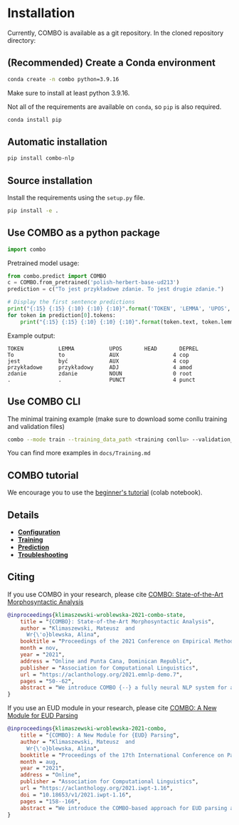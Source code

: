 # Installation

Currently, COMBO is available as a git repository. In the cloned repository directory:

## (Recommended) Create a Conda environment

```bash
conda create -n combo python=3.9.16
```

Make sure to install at least python 3.9.16.

Not all of the requirements are available on `conda`, so `pip` is also required.

```bash
conda install pip
```

## Automatic installation

```bash
pip install combo-nlp
```

## Source installation

Install the requirements using the `setup.py` file.

```bash
pip install -e .
```

## Use COMBO as a python package

```python
import combo
```

Pretrained model usage:

```python
from combo.predict import COMBO
c = COMBO.from_pretrained('polish-herbert-base-ud213')
prediction = c("To jest przykładowe zdanie. To jest drugie zdanie.")

# Display the first sentence predictions
print("{:15} {:15} {:10} {:10} {:10}".format('TOKEN', 'LEMMA', 'UPOS', 'HEAD', 'DEPREL'))
for token in prediction[0].tokens:
    print("{:15} {:15} {:10} {:10} {:10}".format(token.text, token.lemma, token.upostag, token.head, token.deprel))
```

Example output:
```
TOKEN           LEMMA           UPOS       HEAD       DEPREL
To              to              AUX                 4 cop       
jest            być             AUX                 4 cop       
przykładowe     przykładowy     ADJ                 4 amod      
zdanie          zdanie          NOUN                0 root      
.               .               PUNCT               4 punct  
```

## Use COMBO CLI

The minimal training example (make sure to download some conllu training and validation files)

```bash
combo --mode train --training_data_path <training conllu> --validation_data_path <validation conllu>
```

You can find more examples in ```docs/Training.md```

## COMBO tutorial

We encourage you to use the [beginner's tutorial](https://colab.research.google.com/drive/1-yYwOb9uOTygGhHdaJK_LKedHf_RnvYa) (colab notebook).

## Details

- [**Configuration**](docs/Configuration.md)
- [**Training**](docs/Training.md)
- [**Prediction**](docs/Prediction.md)
- [**Troubleshooting**](docs/Troubleshooting.md)

## Citing

If you use COMBO in your research, please cite [COMBO: State-of-the-Art Morphosyntactic Analysis](https://aclanthology.org/2021.emnlp-demo.7)
```bibtex
@inproceedings{klimaszewski-wroblewska-2021-combo-state,
    title = "{COMBO}: State-of-the-Art Morphosyntactic Analysis",
    author = "Klimaszewski, Mateusz  and
      Wr{\'o}blewska, Alina",
    booktitle = "Proceedings of the 2021 Conference on Empirical Methods in Natural Language Processing: System Demonstrations",
    month = nov,
    year = "2021",
    address = "Online and Punta Cana, Dominican Republic",
    publisher = "Association for Computational Linguistics",
    url = "https://aclanthology.org/2021.emnlp-demo.7",
    pages = "50--62",
    abstract = "We introduce COMBO {--} a fully neural NLP system for accurate part-of-speech tagging, morphological analysis, lemmatisation, and (enhanced) dependency parsing. It predicts categorical morphosyntactic features whilst also exposes their vector representations, extracted from hidden layers. COMBO is an easy to install Python package with automatically downloadable pre-trained models for over 40 languages. It maintains a balance between efficiency and quality. As it is an end-to-end system and its modules are jointly trained, its training is competitively fast. As its models are optimised for accuracy, they achieve often better prediction quality than SOTA. The COMBO library is available at: https://gitlab.clarin-pl.eu/syntactic-tools/combo.",
}
```

If you use an EUD module in your research, please cite [COMBO: A New Module for EUD Parsing](https://aclanthology.org/2021.iwpt-1.16)
```bibtex
@inproceedings{klimaszewski-wroblewska-2021-combo,
    title = "{COMBO}: A New Module for {EUD} Parsing",
    author = "Klimaszewski, Mateusz  and
      Wr{\'o}blewska, Alina",
    booktitle = "Proceedings of the 17th International Conference on Parsing Technologies and the IWPT 2021 Shared Task on Parsing into Enhanced Universal Dependencies (IWPT 2021)",
    month = aug,
    year = "2021",
    address = "Online",
    publisher = "Association for Computational Linguistics",
    url = "https://aclanthology.org/2021.iwpt-1.16",
    doi = "10.18653/v1/2021.iwpt-1.16",
    pages = "158--166",
    abstract = "We introduce the COMBO-based approach for EUD parsing and its implementation, which took part in the IWPT 2021 EUD shared task. The goal of this task is to parse raw texts in 17 languages into Enhanced Universal Dependencies (EUD). The proposed approach uses COMBO to predict UD trees and EUD graphs. These structures are then merged into the final EUD graphs. Some EUD edge labels are extended with case information using a single language-independent expansion rule. In the official evaluation, the solution ranked fourth, achieving an average ELAS of 83.79{\%}. The source code is available at https://gitlab.clarin-pl.eu/syntactic-tools/combo.",
}
```
